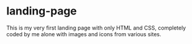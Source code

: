 # landing-page

This is my very first landing page with only HTML and CSS, completely coded by me alone with images and icons from various sites.
